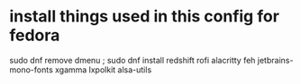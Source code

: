 # install things used in this config for fedora
sudo dnf remove dmenu ;
sudo dnf install redshift rofi alacritty feh jetbrains-mono-fonts xgamma lxpolkit alsa-utils
